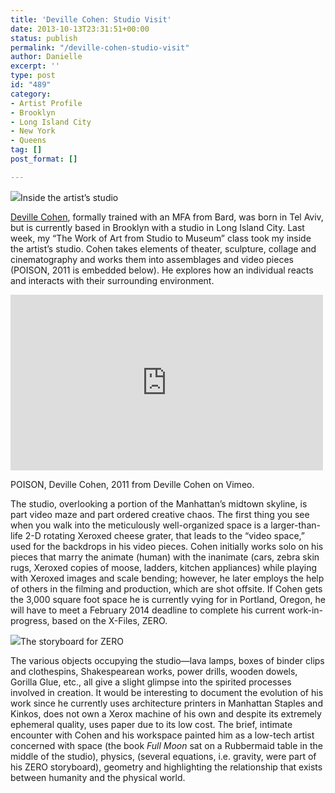 ```yaml
---
title: 'Deville Cohen: Studio Visit'
date: 2013-10-13T23:31:51+00:00
status: publish
permalink: "/deville-cohen-studio-visit"
author: Danielle
excerpt: ''
type: post
id: "489"
category:
- Artist Profile
- Brooklyn
- Long Island City
- New York
- Queens
tag: []
post_format: []

---
```

  
![](http://farm8.staticflickr.com/7350/10257420784_dde344d933_z.jpg)Inside the artist’s studio

[Deville Cohen](http://devillecohen.com/), formally trained with an MFA from Bard, was born in Tel Aviv, but is currently based in Brooklyn with a studio in Long Island City. Last week, my “The Work of Art from Studio to Museum” class took my inside the artist’s studio. Cohen takes elements of theater, sculpture, collage and cinematography and works them into assemblages and video pieces (POISON, 2011 is embedded below). He explores how an individual reacts and interacts with their surrounding environment. 

<iframe allow="autoplay; fullscreen" allowfullscreen="" frameborder="0" height="281" src="https://player.vimeo.com/video/32850085?dnt=1&app_id=122963" width="500"></iframe>

POISON, Deville Cohen, 2011 from Deville Cohen on Vimeo.

The studio, overlooking a portion of the Manhattan’s midtown skyline, is part video maze and part ordered creative chaos. The first thing you see when you walk into the meticulously well-organized space is a larger-than-life 2-D rotating Xeroxed cheese grater, that leads to the “video space,” used for the backdrops in his video pieces. Cohen initially works solo on his pieces that marry the animate (human) with the inanimate (cars, zebra skin rugs, Xeroxed copies of moose, ladders, kitchen appliances) while playing with Xeroxed images and scale bending; however, he later employs the help of others in the filming and production, which are shot offsite. If Cohen gets the 3,000 square foot space he is currently vying for in Portland, Oregon, he will have to meet a February 2014 deadline to complete his current work-in-progress, based on the X-Files, ZERO.

![](http://farm4.staticflickr.com/3762/10257529315_5244421b6b_z.jpg)The storyboard for ZERO

The various objects occupying the studio—lava lamps, boxes of binder clips and clothespins, Shakespearean works, power drills, wooden dowels, Gorilla Glue, etc., all give a slight glimpse into the spirited processes involved in creation. It would be interesting to document the evolution of his work since he currently uses architecture printers in Manhattan Staples and Kinkos, does not own a Xerox machine of his own and despite its extremely ephemeral quality, uses paper due to its low cost. The brief, intimate encounter with Cohen and his workspace painted him as a low-tech artist concerned with space (the book _Full Moon_ sat on a Rubbermaid table in the middle of the studio), physics, (several equations, i.e. gravity, were part of his ZERO storyboard), geometry and highlighting the relationship that exists between humanity and the physical world.